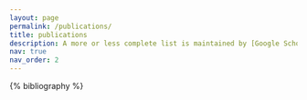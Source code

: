 ```yaml
---
layout: page
permalink: /publications/
title: publications
description: A more or less complete list is maintained by [Google Scholar](https://scholar.google.com/citations?user=89fHOQqAAAAJ&hl=en&oi=ao) and almost all papers are available from [arXiv](https://arxiv.org/a/0000-0003-4611-3118.html). There may be differences with the published versions according to the applicable policies on formatting and embargos.
nav: true
nav_order: 2
---
```


<!-- _pages/publications.md -->
<div class="publications">

{% bibliography %}

</div>
